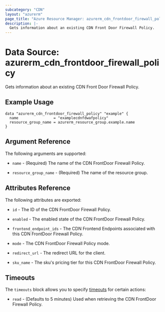 ```yaml
---
subcategory: "CDN"
layout: "azurerm"
page_title: "Azure Resource Manager: azurerm_cdn_frontdoor_firewall_policy"
description: |-
  Gets information about an existing CDN Front Door Firewall Policy.
---
```


# Data Source: azurerm_cdn_frontdoor_firewall_policy

Gets information about an existing CDN Front Door Firewall Policy.

## Example Usage

```hcl
data "azurerm_cdn_frontdoor_firewall_policy" "example" {
  name                = "examplecdnfdwafpolicy"
  resource_group_name = azurerm_resource_group.example.name
}
```

## Argument Reference

The following arguments are supported:

* `name` - (Required) The name of the CDN FrontDoor Firewall Policy.

* `resource_group_name` - (Required) The name of the resource group.

## Attributes Reference

The following attributes are exported:

* `id` - The ID of the CDN FrontDoor Firewall Policy.

* `enabled` - The enabled state of the CDN FrontDoor Firewall Policy.

* `frontend_endpoint_ids` - The CDN Frontend Endpoints associated with this CDN FrontDoor Firewall Policy.

* `mode` - The CDN FrontDoor Firewall Policy mode.

* `redirect_url` - The redirect URL for the client.

* `sku_name` - The sku's pricing tier for this CDN FrontDoor Firewall Policy.

## Timeouts

The `timeouts` block allows you to specify [timeouts](https://www.terraform.io/docs/configuration/resources.html#timeouts) for certain actions:

* `read` - (Defaults to 5 minutes) Used when retrieving the CDN FrontDoor Firewall Policy.
